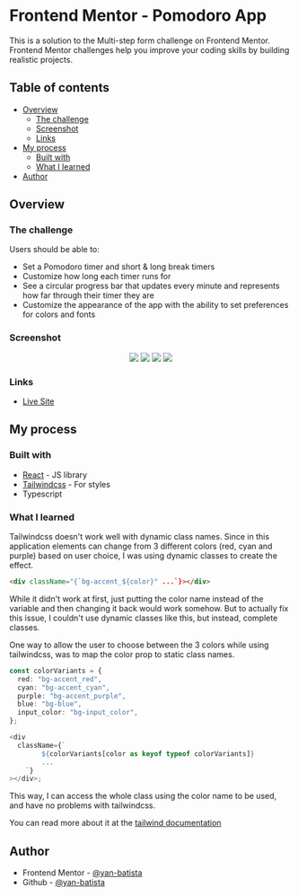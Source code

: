 # Frontend Mentor - Pomodoro App

This is a solution to the Multi-step form challenge on Frontend Mentor. Frontend Mentor challenges help you improve your coding skills by building realistic projects.

## Table of contents

- [Overview](#overview)
  - [The challenge](#the-challenge)
  - [Screenshot](#screenshot)
  - [Links](#links)
- [My process](#my-process)
  - [Built with](#built-with)
  - [What I learned](#what-i-learned)
- [Author](#author)

## Overview

### The challenge

Users should be able to:

- Set a Pomodoro timer and short & long break timers
- Customize how long each timer runs for
- See a circular progress bar that updates every minute and represents how far through their timer they are
- Customize the appearance of the app with the ability to set preferences for colors and fonts

### Screenshot

<p align="center" >
    <img src="./public/screenshot_desktop.png" />
    <img src="./public/modal_desktop.png" />
    <img src="./public/screenshot_mobile.png" />
    <img src="./public/modal_mobile.png" />
</p>

### Links

- [Live Site](https://pomodoro-app-one-alpha.vercel.app/)

## My process

### Built with

- [React](https://reactjs.org/) - JS library
- [Tailwindcss](https://tailwindcss.com/) - For styles
- Typescript

### What I learned

Tailwindcss doesn't work well with dynamic class names. Since in this application elements can change from 3 different colors (red, cyan and purple) based on user choice, I was using dynamic classes to create the effect.

```html
<div className="{`bg-accent_${color}" ...`}></div>
```

While it didn't work at first, just putting the color name instead of the variable and then changing it back would work somehow. But to actually fix this issue, I couldn't use dynamic classes like this, but instead, complete classes.

One way to allow the user to choose between the 3 colors while using tailwindcss, was to map the color prop to static class names.

```typescript
const colorVariants = {
  red: "bg-accent_red",
  cyan: "bg-accent_cyan",
  purple: "bg-accent_purple",
  blue: "bg-blue",
  input_color: "bg-input_color",
};

<div
  className={`
        ${colorVariants[color as keyof typeof colorVariants]} 
        ...
    `}
></div>;
```

This way, I can access the whole class using the color name to be used, and have no problems with tailwindcss.

You can read more about it at the [tailwind documentation](https://tailwindcss.com/docs/content-configuration#dynamic-class-names)

## Author

- Frontend Mentor - [@yan-batista](https://www.frontendmentor.io/profile/yan-batista-1326)
- Github - [@yan-batista](https://github.com/yan-batista)
